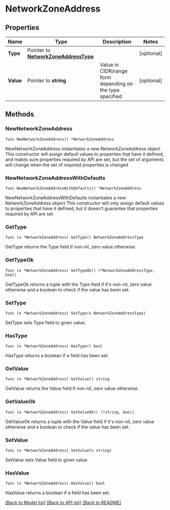 # NetworkZoneAddress

## Properties

Name | Type | Description | Notes
------------ | ------------- | ------------- | -------------
**Type** | Pointer to [**NetworkZoneAddressType**](NetworkZoneAddressType.md) |  | [optional] 
**Value** | Pointer to **string** | Value in CIDR/range form depending on the type specified | [optional] 

## Methods

### NewNetworkZoneAddress

`func NewNetworkZoneAddress() *NetworkZoneAddress`

NewNetworkZoneAddress instantiates a new NetworkZoneAddress object
This constructor will assign default values to properties that have it defined,
and makes sure properties required by API are set, but the set of arguments
will change when the set of required properties is changed

### NewNetworkZoneAddressWithDefaults

`func NewNetworkZoneAddressWithDefaults() *NetworkZoneAddress`

NewNetworkZoneAddressWithDefaults instantiates a new NetworkZoneAddress object
This constructor will only assign default values to properties that have it defined,
but it doesn't guarantee that properties required by API are set

### GetType

`func (o *NetworkZoneAddress) GetType() NetworkZoneAddressType`

GetType returns the Type field if non-nil, zero value otherwise.

### GetTypeOk

`func (o *NetworkZoneAddress) GetTypeOk() (*NetworkZoneAddressType, bool)`

GetTypeOk returns a tuple with the Type field if it's non-nil, zero value otherwise
and a boolean to check if the value has been set.

### SetType

`func (o *NetworkZoneAddress) SetType(v NetworkZoneAddressType)`

SetType sets Type field to given value.

### HasType

`func (o *NetworkZoneAddress) HasType() bool`

HasType returns a boolean if a field has been set.

### GetValue

`func (o *NetworkZoneAddress) GetValue() string`

GetValue returns the Value field if non-nil, zero value otherwise.

### GetValueOk

`func (o *NetworkZoneAddress) GetValueOk() (*string, bool)`

GetValueOk returns a tuple with the Value field if it's non-nil, zero value otherwise
and a boolean to check if the value has been set.

### SetValue

`func (o *NetworkZoneAddress) SetValue(v string)`

SetValue sets Value field to given value.

### HasValue

`func (o *NetworkZoneAddress) HasValue() bool`

HasValue returns a boolean if a field has been set.


[[Back to Model list]](../README.md#documentation-for-models) [[Back to API list]](../README.md#documentation-for-api-endpoints) [[Back to README]](../README.md)



